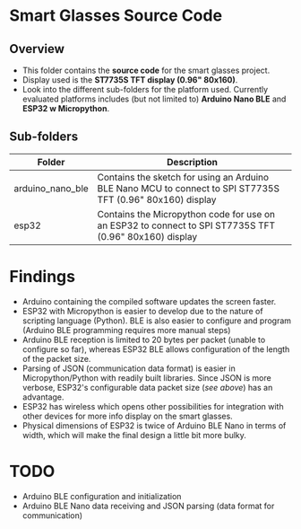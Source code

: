 # Smart Glasses Source Code

## Overview

- This folder contains the **source code** for the smart glasses project.
- Display used is the **ST7735S TFT display (0.96" 80x160)**.
- Look into the different sub-folders for the platform used. Currently evaluated platforms includes (but not limited to) **Arduino Nano BLE** and **ESP32 w Micropython**.

## Sub-folders

| Folder           | Description
| -- | --
| arduino_nano_ble | Contains the sketch for using an Arduino BLE Nano MCU to connect to SPI ST7735S TFT (0.96" 80x160) display
| esp32            | Contains the Micropython code for use on an ESP32 to connect to SPI ST7735S TFT (0.96" 80x160) display

# Findings

- Arduino containing the compiled software updates the screen faster.
- ESP32 with Micropython is easier to develop due to the nature of scripting language (Python). BLE is also easier to configure and program (Arduino BLE programming requires more manual steps)
- Arduino BLE reception is limited to 20 bytes per packet (unable to configure so far), whereas ESP32 BLE allows configuration of the length of the packet size.
- Parsing of JSON (communication data format) is easier in Micropython/Python with readily built libraries. Since JSON is more verbose, ESP32's configurable data packet size (_see above_) has an advantage.
- ESP32 has wireless which opens other possibilities for integration with other devices for more info display on the smart glasses.
- Physical dimensions of ESP32 is twice of Arduino BLE Nano in terms of width, which will make the final design a little bit more bulky.

# TODO

- Arduino BLE configuration and initialization
- Arduino BLE Nano data receiving and JSON parsing (data format for communication)
